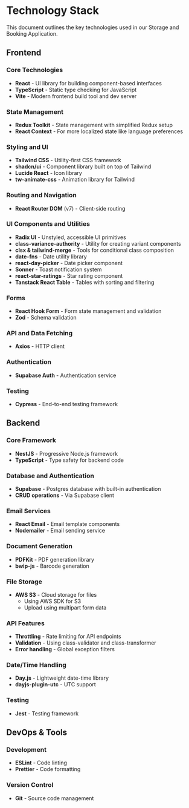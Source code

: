 # Technology Stack

This document outlines the key technologies used in our Storage and Booking Application.

## Frontend

### Core Technologies

- **React** - UI library for building component-based interfaces
- **TypeScript** - Static type checking for JavaScript
- **Vite** - Modern frontend build tool and dev server

### State Management

- **Redux Toolkit** - State management with simplified Redux setup
- **React Context** - For more localized state like language preferences

### Styling and UI

- **Tailwind CSS** - Utility-first CSS framework
- **shadcn/ui** - Component library built on top of Tailwind
- **Lucide React** - Icon library
- **tw-animate-css** - Animation library for Tailwind

### Routing and Navigation

- **React Router DOM** (v7) - Client-side routing

### UI Components and Utilities

- **Radix UI** - Unstyled, accessible UI primitives
- **class-variance-authority** - Utility for creating variant components
- **clsx & tailwind-merge** - Tools for conditional class composition
- **date-fns** - Date utility library
- **react-day-picker** - Date picker component
- **Sonner** - Toast notification system
- **react-star-ratings** - Star rating component
- **Tanstack React Table** - Tables with sorting and filtering

### Forms

- **React Hook Form** - Form state management and validation
- **Zod** - Schema validation

### API and Data Fetching

- **Axios** - HTTP client

### Authentication

- **Supabase Auth** - Authentication service

### Testing

- **Cypress** - End-to-end testing framework

## Backend

### Core Framework

- **NestJS** - Progressive Node.js framework
- **TypeScript** - Type safety for backend code

### Database and Authentication

- **Supabase** - Postgres database with built-in authentication
- **CRUD operations** - Via Supabase client

### Email Services

- **React Email** - Email template components
- **Nodemailer** - Email sending service

### Document Generation

- **PDFKit** - PDF generation library
- **bwip-js** - Barcode generation

### File Storage

- **AWS S3** - Cloud storage for files
  - Using AWS SDK for S3
  - Upload using multipart form data

### API Features

- **Throttling** - Rate limiting for API endpoints
- **Validation** - Using class-validator and class-transformer
- **Error handling** - Global exception filters

### Date/Time Handling

- **Day.js** - Lightweight date-time library
- **dayjs-plugin-utc** - UTC support

### Testing

- **Jest** - Testing framework

## DevOps & Tools

### Development

- **ESLint** - Code linting
- **Prettier** - Code formatting

### Version Control

- **Git** - Source code management
